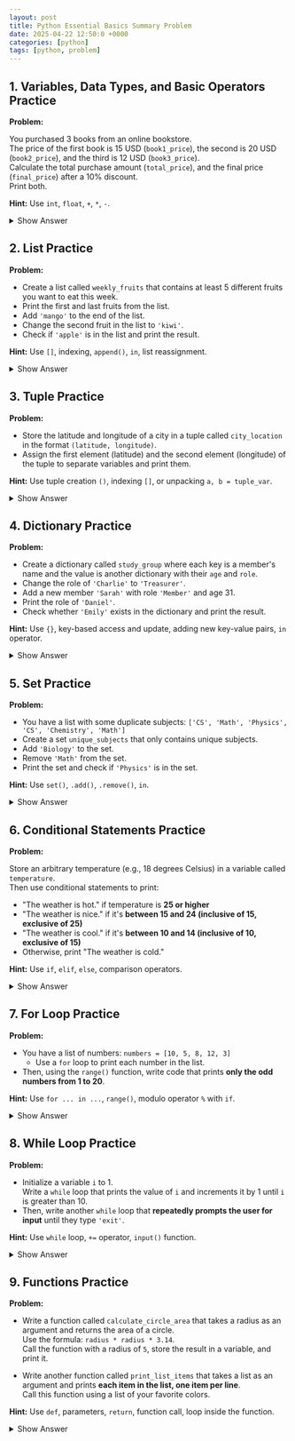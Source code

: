 ```yaml
---
layout: post
title: Python Essential Basics Summary Problem
date: 2025-04-22 12:50:0 +0000
categories: [python]
tags: [python, problem]
---
```


## 1. Variables, Data Types, and Basic Operators Practice

**Problem:**

You purchased 3 books from an online bookstore.  
The price of the first book is 15 USD (`book1_price`), the second is 20 USD (`book2_price`), and the third is 12 USD (`book3_price`).  
Calculate the total purchase amount (`total_price`), and the final price (`final_price`) after a 10% discount.  
Print both.

**Hint:** Use `int`, `float`, `+`, `*`, `-`.

<details>
<summary>Show Answer</summary>

```python
# Define individual book prices
book1_price = 15
book2_price = 20
book3_price = 12

# Define discount rate
discount_rate = 0.1  # 10% discount

# Calculate total price before discount
total_price = book1_price + book2_price + book3_price

# Calculate final price after applying discount
final_price = total_price * (1 - discount_rate)

# Print results
print("Total Price:", total_price)
print("Final Price after discount:", final_price)
```

</details>

## 2. List Practice

**Problem:**

- Create a list called `weekly_fruits` that contains at least 5 different fruits you want to eat this week.
- Print the first and last fruits from the list.
- Add `'mango'` to the end of the list.
- Change the second fruit in the list to `'kiwi'`.
- Check if `'apple'` is in the list and print the result.

**Hint:** Use `[]`, indexing, `append()`, `in`, list reassignment.

<details>
<summary>Show Answer</summary>

```python
# Create a list of fruits
weekly_fruits = ["apple", "banana", "pear", "grape", "pineapple"]

# Print the first and last fruit
print(weekly_fruits[0], weekly_fruits[-1])  # First and last items using index

# Add 'mango' to the list
weekly_fruits.append("mango")

# Replace the second fruit with 'kiwi'
weekly_fruits[1] = "kiwi"

# Print the updated list
print(weekly_fruits)

# Check if 'apple' is in the list
print('apple' in weekly_fruits)  # Returns True or False
```

</details>

## 3. Tuple Practice

**Problem:**

- Store the latitude and longitude of a city in a tuple called `city_location` in the format `(latitude, longitude)`.
- Assign the first element (latitude) and the second element (longitude) of the tuple to separate variables and print them.

**Hint:** Use tuple creation `()`, indexing `[]`, or unpacking `a, b = tuple_var`.

<details>
<summary>Show Answer</summary>

```python
# Create a tuple to store latitude and longitude
city_location = (37.5665, 126.9780)  # Example: Seoul

# Unpack the tuple into two variables
latitude, longitude = city_location

# Print each variable
print("Latitude:", latitude)
print("Longitude:", longitude)
```

</details>

## 4. Dictionary Practice

**Problem:**

- Create a dictionary called `study_group` where each key is a member's name and the value is another dictionary with their `age` and `role`.
- Change the role of `'Charlie'` to `'Treasurer'`.
- Add a new member `'Sarah'` with role `'Member'` and age 31.
- Print the role of `'Daniel'`.
- Check whether `'Emily'` exists in the dictionary and print the result.

**Hint:** Use `{}`, key-based access and update, adding new key-value pairs, `in` operator.

<details>
<summary>Show Answer</summary>

```python
# Create dictionary of study group members
study_group = {
    'Charlie': {'age': 25, 'role': 'Member'},
    'John': {'age': 24, 'role': 'Leader'},
    'Daniel': {'age': 26, 'role': 'Treasurer'}
}

# Update Charlie's role to 'Treasurer'
study_group['Charlie']['role'] = 'Treasurer'

# Add a new member, Sarah'
study_group['Sarah'] = {'age': 31, 'role': 'Member'}

# Print Daniel's role
print(study_group['Daniel']['role'])

# Check if 'Emily' is in the group
print('Emily' in study_group)  # Returns True or False
```

</details>

## 5. Set Practice

**Problem:**

- You have a list with some duplicate subjects: `['CS', 'Math', 'Physics', 'CS', 'Chemistry', 'Math']`
- Create a set `unique_subjects` that only contains unique subjects.
- Add `'Biology'` to the set.
- Remove `'Math'` from the set.
- Print the set and check if `'Physics'` is in the set.

**Hint:** Use `set()`, `.add()`, `.remove()`, `in`.

<details>
<summary>Show Answer</summary>

```python
# Original list with duplicates
all_subjects_list = ['CS', 'Math', 'Physics', 'CS', 'Chemistry', 'Math']

# Create a set to keep only unique subjects
unique_subjects = set(all_subjects_list)

# Add 'Biology' to the set
unique_subjects.add('Biology')

# Remove 'Math' from the set
unique_subjects.remove('Math')  # Use discard() if you're not sure it exists

# Print the updated set
print(unique_subjects)

# Check if 'Physics' is in the set
print('Physics' in unique_subjects)  # Returns True or False
```

</details>

## 6. Conditional Statements Practice

**Problem:**

Store an arbitrary temperature (e.g., 18 degrees Celsius) in a variable called `temperature`.  
Then use conditional statements to print:

- "The weather is hot." if temperature is **25 or higher**
- "The weather is nice." if it's **between 15 and 24 (inclusive of 15, exclusive of 25)**
- "The weather is cool." if it's **between 10 and 14 (inclusive of 10, exclusive of 15)**
- Otherwise, print "The weather is cold."

**Hint:** Use `if`, `elif`, `else`, comparison operators.

<details>
<summary>Show Answer</summary>

```python
# Define a temperature value
temperature = 18

# Use conditional statements to determine weather description
if temperature >= 25:
    print("The weather is hot.")
elif 15 <= temperature < 25:
    print("The weather is nice.")
elif 10 <= temperature < 15:
    print("The weather is cool.")
else:
    print("The weather is cold.")
```

</details>

## 7. For Loop Practice

**Problem:**

- You have a list of numbers: `numbers = [10, 5, 8, 12, 3]`
  - Use a `for` loop to print each number in the list.
- Then, using the `range()` function, write code that prints **only the odd numbers from 1 to 20**.

**Hint:** Use `for ... in ...`, `range()`, modulo operator `%` with `if`.

<details>
<summary>Show Answer</summary>

```python
# List of numbers
numbers = [10, 5, 8, 12, 3]

# Print each number in the list using a for loop
for num in numbers:
    print(num)

# Print odd numbers from 1 to 20 using range() and % operator
for i in range(1, 21):
    if i % 2 != 0:  # Check if the number is odd
        print(i)
```

</details>

## 8. While Loop Practice

**Problem:**

- Initialize a variable `i` to 1.  
  Write a `while` loop that prints the value of `i` and increments it by 1 until `i` is greater than 10.
- Then, write another `while` loop that **repeatedly prompts the user for input** until they type `'exit'`.

**Hint:** Use `while` loop, `+=` operator, `input()` function.

<details>
<summary>Show Answer</summary>

```python
# Part 1: Print numbers from 1 to 10 using a while loop
i = 1
while i <= 10:
    print(i)
    i += 1  # Increase i by 1 each time

# Part 2: Keep prompting the user until they type 'exit'
while True:
    user_input = input("Enter 'exit' to finish: ")
    if user_input.strip().lower() == 'exit':  # Normalize input
        break  # Exit the loop if user types 'exit'

print("Loop finished because 'exit' was entered.")
```

</details>

## 9. Functions Practice

**Problem:**

- Write a function called `calculate_circle_area` that takes a radius as an argument and returns the area of a circle.  
  Use the formula: `radius * radius * 3.14`.  
  Call the function with a radius of `5`, store the result in a variable, and print it.

- Write another function called `print_list_items` that takes a list as an argument and prints **each item in the list, one item per line**.  
  Call this function using a list of your favorite colors.

**Hint:** Use `def`, parameters, `return`, function call, loop inside the function.

<details>
<summary>Show Answer</summary>

```python
# Function to calculate the area of a circle
def calculate_circle_area(r):
    return r * r * 3.14  # Use π ≈ 3.14

# Call the function with radius 5 and print the result
area = calculate_circle_area(5)
print("Area of Radius 5 is:", area)


# Function to print each item in a list
def print_list_items(items):
    for item in items:
        print(item)  # Print each item on a new line

# Create a list of favorite colors
fav_list = ['yellow', 'orange', 'red']

# Call the function with the color list
print_list_items(fav_list)
```

</details>
